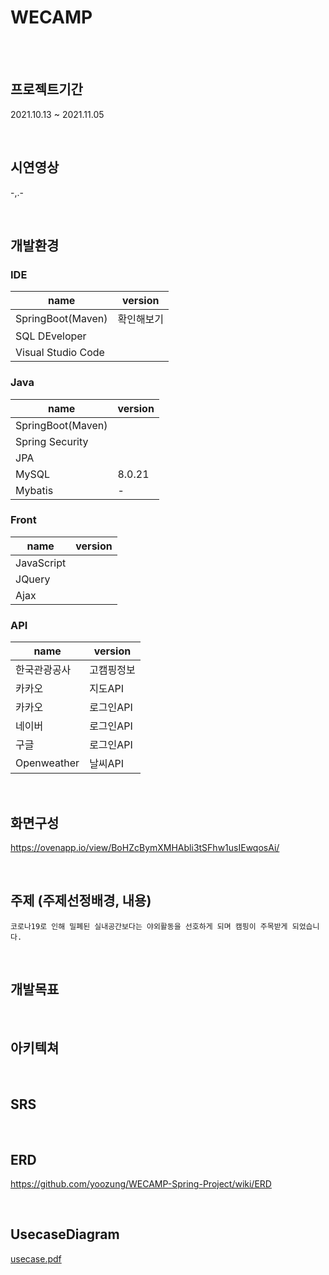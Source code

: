 WECAMP
=========

<br>
<br>

## 프로젝트기간
2021.10.13 ~ 2021.11.05

<br>

## 시연영상 
-,.-

<br>

## 개발환경
### IDE
|name|version|
|------|---|
|SpringBoot(Maven)|확인해보기|
|SQL DEveloper||
|Visual Studio Code|


### Java
|name|version|
|------|---|
|SpringBoot(Maven)||
|Spring Security||
|JPA||
|MySQL|8.0.21|
|Mybatis|-|

### Front
|name|version|
|------|---|
|JavaScript||
|JQuery||
|Ajax|| 

### API
|name|version|
|------|---|
|한국관광공사|고캠핑정보|
|카카오|지도API|
|카카오|로그인API|
|네이버|로그인API|
|구글|로그인API|
|Openweather|날씨API|


<br>

## 화면구성
https://ovenapp.io/view/BoHZcBymXMHAbli3tSFhw1usIEwqosAi/

<br>

## 주제 (주제선정배경, 내용)
`코로나19로 인해 밀폐된 실내공간보다는 야외활동을 선호하게 되며 캠핑이 주목받게 되었습니다.`

<br>

## 개발목표

<br>


## 아키텍쳐

<br>

## SRS

<br>

## ERD
https://github.com/yoozung/WECAMP-Spring-Project/wiki/ERD


<br>

## UsecaseDiagram
[usecase.pdf](https://github.com/yoozung/WECAMP-Spring-Project/files/7512497/usecase.pdf)
